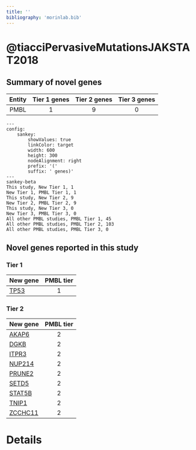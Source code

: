 ```yaml
---
title: ''
bibliography: 'morinlab.bib'
---
```


# @tiacciPervasiveMutationsJAKSTAT2018
## Summary of novel genes

|Entity| Tier 1 genes| Tier 2 genes|Tier 3 genes|
|:-:|:-:|:-:|:-:|
|PMBL|1|9|0|
```mermaid
---
config:
    sankey:
        showValues: true
        linkColor: target
        width: 600
        height: 300
        nodeAlignment: right
        prefix: '('
        suffix: ' genes)'
---
sankey-beta
This study, New Tier 1, 1
New Tier 1, PMBL Tier 1, 1
This study, New Tier 2, 9
New Tier 2, PMBL Tier 2, 9
This study, New Tier 3, 0
New Tier 3, PMBL Tier 3, 0
All other PMBL studies, PMBL Tier 1, 45
All other PMBL studies, PMBL Tier 2, 103
All other PMBL studies, PMBL Tier 3, 0
```

## Novel genes reported in this study

### Tier 1
|New gene|PMBL tier|
|:-|:-:|
|[TP53](../TP53)|1 |

### Tier 2
|New gene|PMBL tier|
|:-|:-:|
|[AKAP6](../AKAP6)|2 |
|[DGKB](../DGKB)|2 |
|[ITPR3](../ITPR3)|2 |
|[NUP214](../NUP214)|2 |
|[PRUNE2](../PRUNE2)|2 |
|[SETD5](../SETD5)|2 |
|[STAT5B](../STAT5B)|2 |
|[TNIP1](../TNIP1)|2 |
|[ZCCHC11](../ZCCHC11)|2 |


# Details

